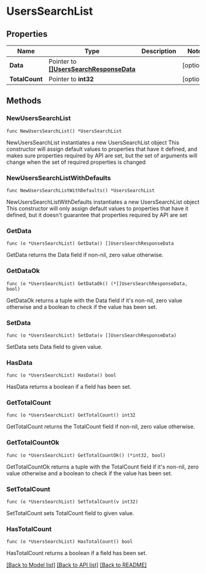 # UsersSearchList

## Properties

Name | Type | Description | Notes
------------ | ------------- | ------------- | -------------
**Data** | Pointer to [**[]UsersSearchResponseData**](UsersSearchResponseData.md) |  | [optional] 
**TotalCount** | Pointer to **int32** |  | [optional] 

## Methods

### NewUsersSearchList

`func NewUsersSearchList() *UsersSearchList`

NewUsersSearchList instantiates a new UsersSearchList object
This constructor will assign default values to properties that have it defined,
and makes sure properties required by API are set, but the set of arguments
will change when the set of required properties is changed

### NewUsersSearchListWithDefaults

`func NewUsersSearchListWithDefaults() *UsersSearchList`

NewUsersSearchListWithDefaults instantiates a new UsersSearchList object
This constructor will only assign default values to properties that have it defined,
but it doesn't guarantee that properties required by API are set

### GetData

`func (o *UsersSearchList) GetData() []UsersSearchResponseData`

GetData returns the Data field if non-nil, zero value otherwise.

### GetDataOk

`func (o *UsersSearchList) GetDataOk() (*[]UsersSearchResponseData, bool)`

GetDataOk returns a tuple with the Data field if it's non-nil, zero value otherwise
and a boolean to check if the value has been set.

### SetData

`func (o *UsersSearchList) SetData(v []UsersSearchResponseData)`

SetData sets Data field to given value.

### HasData

`func (o *UsersSearchList) HasData() bool`

HasData returns a boolean if a field has been set.

### GetTotalCount

`func (o *UsersSearchList) GetTotalCount() int32`

GetTotalCount returns the TotalCount field if non-nil, zero value otherwise.

### GetTotalCountOk

`func (o *UsersSearchList) GetTotalCountOk() (*int32, bool)`

GetTotalCountOk returns a tuple with the TotalCount field if it's non-nil, zero value otherwise
and a boolean to check if the value has been set.

### SetTotalCount

`func (o *UsersSearchList) SetTotalCount(v int32)`

SetTotalCount sets TotalCount field to given value.

### HasTotalCount

`func (o *UsersSearchList) HasTotalCount() bool`

HasTotalCount returns a boolean if a field has been set.


[[Back to Model list]](../README.md#documentation-for-models) [[Back to API list]](../README.md#documentation-for-api-endpoints) [[Back to README]](../README.md)


